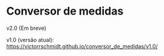<h1>Conversor de medidas</h1>

v2.0 (Em breve)


v1.0 (versão atual): https://victorrschmidt.github.io/conversor_de_medidas/v1.0/


